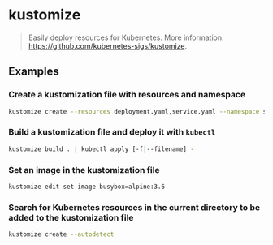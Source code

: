 # kustomize

> Easily deploy resources for Kubernetes. More information: <https://github.com/kubernetes-sigs/kustomize>.

## Examples

### Create a kustomization file with resources and namespace

```bash
kustomize create --resources deployment.yaml,service.yaml --namespace staging
```

### Build a kustomization file and deploy it with `kubectl`

```bash
kustomize build . | kubectl apply [-f|--filename] -
```

### Set an image in the kustomization file

```bash
kustomize edit set image busybox=alpine:3.6
```

### Search for Kubernetes resources in the current directory to be added to the kustomization file

```bash
kustomize create --autodetect
```
